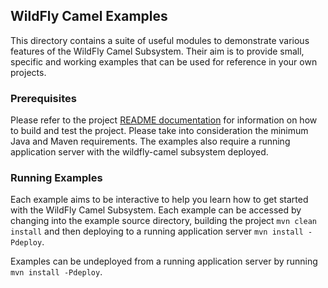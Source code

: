 ## WildFly Camel Examples

This directory contains a suite of useful modules to demonstrate various features of the WildFly Camel Subsystem.
Their aim is to provide small, specific and working examples that can be used for reference in your own projects.

### Prerequisites

Please refer to the project [README documentation](../README.md) for information on how to build and test the project.
Please take into consideration the minimum Java and Maven requirements. The examples also require a running application server 
with the wildfly-camel subsystem deployed.

### Running Examples

Each example aims to be interactive to help you learn how to get started with the WildFly Camel Subsystem. Each example
can be accessed by changing into the example source directory, building the project `mvn clean install` and then deploying
to a running application server `mvn install -Pdeploy`.

Examples can be undeployed from a running application server by running `mvn install -Pdeploy`.
